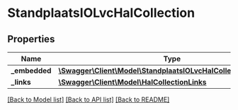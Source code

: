 # StandplaatsIOLvcHalCollection

## Properties
Name | Type | Description | Notes
------------ | ------------- | ------------- | -------------
**_embedded** | [**\Swagger\Client\Model\StandplaatsIOLvcHalCollectionEmbedded**](StandplaatsIOLvcHalCollectionEmbedded.md) |  | [optional] 
**_links** | [**\Swagger\Client\Model\HalCollectionLinks**](HalCollectionLinks.md) |  | [optional] 

[[Back to Model list]](../../README.md#documentation-for-models) [[Back to API list]](../../README.md#documentation-for-api-endpoints) [[Back to README]](../../README.md)

